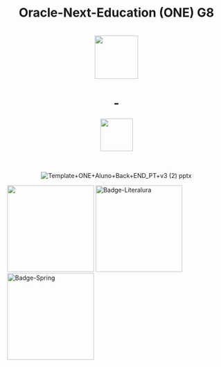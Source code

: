 <h1 align=center>Oracle-Next-Education (ONE) G8</h1>
<div align=center>

  <div><br>
     <img heigth=100 width=100 src="https://upload.wikimedia.org/wikipedia/commons/5/50/Oracle_logo.svg"> <h1>-</h1>    <img heigth=5 width=75 src="https://cursos.alura.com.br/assets/images/logos/logo-alura.svg">
    <br><br><br>
  </div>


![Template+ONE+Aluno+Back+END_PT+v3 (2) pptx](https://github.com/user-attachments/assets/708495db-cd73-4c62-8e85-6de2b768bdc4)

</div>

<img heigth=200 width=200 src="https://github.com/user-attachments/assets/7ec82533-c740-4d58-958b-ffc7a5812538">

<img width="200" height="200" alt="Badge-Literalura" src="https://github.com/user-attachments/assets/da59b361-f03a-42a8-a007-af8d1c09f14e" />

<img width="200" height="200" alt="Badge-Spring" src="https://github.com/user-attachments/assets/36642b2d-bc50-4bb2-adfb-c1496c45334e" />
